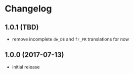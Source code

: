 # Changelog

## 1.0.1 (TBD)
- remove incomplete `de_DE` and `fr_FR` translations for now

## 1.0.0 (2017-07-13)
- initial release
